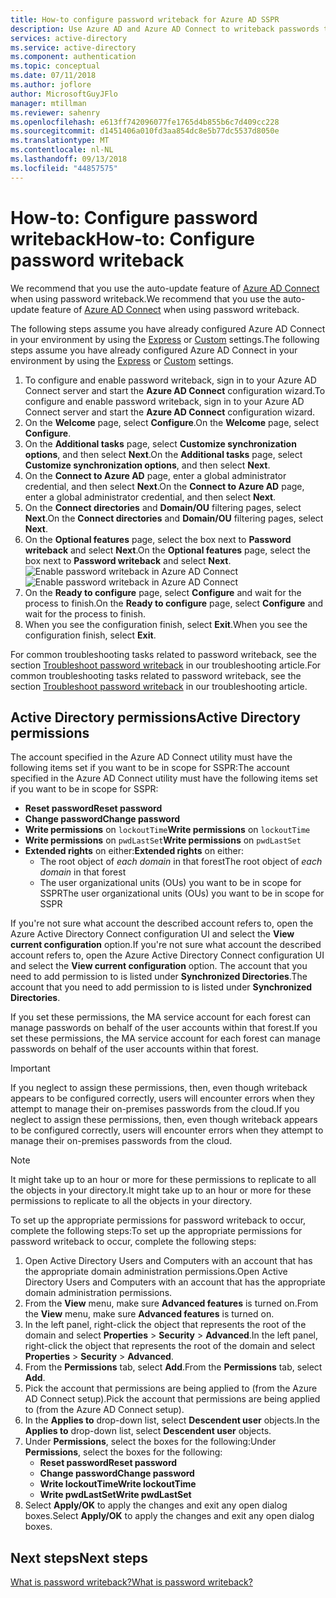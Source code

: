 ```yaml
---
title: How-to configure password writeback for Azure AD SSPR
description: Use Azure AD and Azure AD Connect to writeback passwords to an on-premises directory
services: active-directory
ms.service: active-directory
ms.component: authentication
ms.topic: conceptual
ms.date: 07/11/2018
ms.author: joflore
author: MicrosoftGuyJFlo
manager: mtillman
ms.reviewer: sahenry
ms.openlocfilehash: e613ff742096077fe1765d4b855b6c7d409cc228
ms.sourcegitcommit: d1451406a010fd3aa854dc8e5b77dc5537d8050e
ms.translationtype: MT
ms.contentlocale: nl-NL
ms.lasthandoff: 09/13/2018
ms.locfileid: "44857575"
---
```

# <a name="how-to-configure-password-writeback"></a><span data-ttu-id="9d5c4-103">How-to: Configure password writeback</span><span class="sxs-lookup"><span data-stu-id="9d5c4-103">How-to: Configure password writeback</span></span>

<span data-ttu-id="9d5c4-104">We recommend that you use the auto-update feature of [Azure AD Connect](./../connect/active-directory-aadconnect-get-started-express.md) when using password writeback.</span><span class="sxs-lookup"><span data-stu-id="9d5c4-104">We recommend that you use the auto-update feature of [Azure AD Connect](./../connect/active-directory-aadconnect-get-started-express.md) when using password writeback.</span></span>

<span data-ttu-id="9d5c4-105">The following steps assume you have already configured Azure AD Connect in your environment by using the [Express](./../connect/active-directory-aadconnect-get-started-express.md) or [Custom](./../connect/active-directory-aadconnect-get-started-custom.md) settings.</span><span class="sxs-lookup"><span data-stu-id="9d5c4-105">The following steps assume you have already configured Azure AD Connect in your environment by using the [Express](./../connect/active-directory-aadconnect-get-started-express.md) or [Custom](./../connect/active-directory-aadconnect-get-started-custom.md) settings.</span></span>

1. <span data-ttu-id="9d5c4-106">To configure and enable password writeback, sign in to your Azure AD Connect server and start the **Azure AD Connect** configuration wizard.</span><span class="sxs-lookup"><span data-stu-id="9d5c4-106">To configure and enable password writeback, sign in to your Azure AD Connect server and start the **Azure AD Connect** configuration wizard.</span></span>
2. <span data-ttu-id="9d5c4-107">On the **Welcome** page, select **Configure**.</span><span class="sxs-lookup"><span data-stu-id="9d5c4-107">On the **Welcome** page, select **Configure**.</span></span>
3. <span data-ttu-id="9d5c4-108">On the **Additional tasks** page, select **Customize synchronization options**, and then select **Next**.</span><span class="sxs-lookup"><span data-stu-id="9d5c4-108">On the **Additional tasks** page, select **Customize synchronization options**, and then select **Next**.</span></span>
4. <span data-ttu-id="9d5c4-109">On the **Connect to Azure AD** page, enter a global administrator credential, and then select **Next**.</span><span class="sxs-lookup"><span data-stu-id="9d5c4-109">On the **Connect to Azure AD** page, enter a global administrator credential, and then select **Next**.</span></span>
5. <span data-ttu-id="9d5c4-110">On the **Connect directories** and **Domain/OU** filtering pages, select **Next**.</span><span class="sxs-lookup"><span data-stu-id="9d5c4-110">On the **Connect directories** and **Domain/OU** filtering pages, select **Next**.</span></span>
6. <span data-ttu-id="9d5c4-111">On the **Optional features** page, select the box next to **Password writeback** and select **Next**.</span><span class="sxs-lookup"><span data-stu-id="9d5c4-111">On the **Optional features** page, select the box next to **Password writeback** and select **Next**.</span></span>
   <span data-ttu-id="9d5c4-112">![Enable password writeback in Azure AD Connect][Writeback]</span><span class="sxs-lookup"><span data-stu-id="9d5c4-112">![Enable password writeback in Azure AD Connect][Writeback]</span></span>
7. <span data-ttu-id="9d5c4-113">On the **Ready to configure** page, select **Configure** and wait for the process to finish.</span><span class="sxs-lookup"><span data-stu-id="9d5c4-113">On the **Ready to configure** page, select **Configure** and wait for the process to finish.</span></span>
8. <span data-ttu-id="9d5c4-114">When you see the configuration finish, select **Exit**.</span><span class="sxs-lookup"><span data-stu-id="9d5c4-114">When you see the configuration finish, select **Exit**.</span></span>

<span data-ttu-id="9d5c4-115">For common troubleshooting tasks related to password writeback, see the section [Troubleshoot password writeback](active-directory-passwords-troubleshoot.md#troubleshoot-password-writeback) in our troubleshooting article.</span><span class="sxs-lookup"><span data-stu-id="9d5c4-115">For common troubleshooting tasks related to password writeback, see the section [Troubleshoot password writeback](active-directory-passwords-troubleshoot.md#troubleshoot-password-writeback) in our troubleshooting article.</span></span>

## <a name="active-directory-permissions"></a><span data-ttu-id="9d5c4-116">Active Directory permissions</span><span class="sxs-lookup"><span data-stu-id="9d5c4-116">Active Directory permissions</span></span>

<span data-ttu-id="9d5c4-117">The account specified in the Azure AD Connect utility must have the following items set if you want to be in scope for SSPR:</span><span class="sxs-lookup"><span data-stu-id="9d5c4-117">The account specified in the Azure AD Connect utility must have the following items set if you want to be in scope for SSPR:</span></span>

* <span data-ttu-id="9d5c4-118">**Reset password**</span><span class="sxs-lookup"><span data-stu-id="9d5c4-118">**Reset password**</span></span> 
* <span data-ttu-id="9d5c4-119">**Change password**</span><span class="sxs-lookup"><span data-stu-id="9d5c4-119">**Change password**</span></span> 
* <span data-ttu-id="9d5c4-120">**Write permissions** on `lockoutTime`</span><span class="sxs-lookup"><span data-stu-id="9d5c4-120">**Write permissions** on `lockoutTime`</span></span>
* <span data-ttu-id="9d5c4-121">**Write permissions** on `pwdLastSet`</span><span class="sxs-lookup"><span data-stu-id="9d5c4-121">**Write permissions** on `pwdLastSet`</span></span>
* <span data-ttu-id="9d5c4-122">**Extended rights** on either:</span><span class="sxs-lookup"><span data-stu-id="9d5c4-122">**Extended rights** on either:</span></span>
   * <span data-ttu-id="9d5c4-123">The root object of *each domain* in that forest</span><span class="sxs-lookup"><span data-stu-id="9d5c4-123">The root object of *each domain* in that forest</span></span>
   * <span data-ttu-id="9d5c4-124">The user organizational units (OUs) you want to be in scope for SSPR</span><span class="sxs-lookup"><span data-stu-id="9d5c4-124">The user organizational units (OUs) you want to be in scope for SSPR</span></span>

<span data-ttu-id="9d5c4-125">If you're not sure what account the described account refers to, open the Azure Active Directory Connect configuration UI and select the **View current configuration** option.</span><span class="sxs-lookup"><span data-stu-id="9d5c4-125">If you're not sure what account the described account refers to, open the Azure Active Directory Connect configuration UI and select the **View current configuration** option.</span></span> <span data-ttu-id="9d5c4-126">The account that you need to add permission to is listed under **Synchronized Directories**.</span><span class="sxs-lookup"><span data-stu-id="9d5c4-126">The account that you need to add permission to is listed under **Synchronized Directories**.</span></span>

<span data-ttu-id="9d5c4-127">If you set these permissions, the MA service account for each forest can manage passwords on behalf of the user accounts within that forest.</span><span class="sxs-lookup"><span data-stu-id="9d5c4-127">If you set these permissions, the MA service account for each forest can manage passwords on behalf of the user accounts within that forest.</span></span> 

> [!IMPORTANT]
> <span data-ttu-id="9d5c4-128">If you neglect to assign these permissions, then, even though writeback appears to be configured correctly, users will encounter errors when they attempt to manage their on-premises passwords from the cloud.</span><span class="sxs-lookup"><span data-stu-id="9d5c4-128">If you neglect to assign these permissions, then, even though writeback appears to be configured correctly, users will encounter errors when they attempt to manage their on-premises passwords from the cloud.</span></span>
>

> [!NOTE]
> <span data-ttu-id="9d5c4-129">It might take up to an hour or more for these permissions to replicate to all the objects in your directory.</span><span class="sxs-lookup"><span data-stu-id="9d5c4-129">It might take up to an hour or more for these permissions to replicate to all the objects in your directory.</span></span>
>

<span data-ttu-id="9d5c4-130">To set up the appropriate permissions for password writeback to occur, complete the following steps:</span><span class="sxs-lookup"><span data-stu-id="9d5c4-130">To set up the appropriate permissions for password writeback to occur, complete the following steps:</span></span>

1. <span data-ttu-id="9d5c4-131">Open Active Directory Users and Computers with an account that has the appropriate domain administration permissions.</span><span class="sxs-lookup"><span data-stu-id="9d5c4-131">Open Active Directory Users and Computers with an account that has the appropriate domain administration permissions.</span></span>
2. <span data-ttu-id="9d5c4-132">From the **View** menu, make sure **Advanced features** is turned on.</span><span class="sxs-lookup"><span data-stu-id="9d5c4-132">From the **View** menu, make sure **Advanced features** is turned on.</span></span>
3. <span data-ttu-id="9d5c4-133">In the left panel, right-click the object that represents the root of the domain and select **Properties** > **Security** > **Advanced**.</span><span class="sxs-lookup"><span data-stu-id="9d5c4-133">In the left panel, right-click the object that represents the root of the domain and select **Properties** > **Security** > **Advanced**.</span></span>
4. <span data-ttu-id="9d5c4-134">From the **Permissions** tab, select **Add**.</span><span class="sxs-lookup"><span data-stu-id="9d5c4-134">From the **Permissions** tab, select **Add**.</span></span>
5. <span data-ttu-id="9d5c4-135">Pick the account that permissions are being applied to (from the Azure AD Connect setup).</span><span class="sxs-lookup"><span data-stu-id="9d5c4-135">Pick the account that permissions are being applied to (from the Azure AD Connect setup).</span></span>
6. <span data-ttu-id="9d5c4-136">In the **Applies to** drop-down list, select **Descendent user** objects.</span><span class="sxs-lookup"><span data-stu-id="9d5c4-136">In the **Applies to** drop-down list, select **Descendent user** objects.</span></span>
7. <span data-ttu-id="9d5c4-137">Under **Permissions**, select the boxes for the following:</span><span class="sxs-lookup"><span data-stu-id="9d5c4-137">Under **Permissions**, select the boxes for the following:</span></span>
    * <span data-ttu-id="9d5c4-138">**Reset password**</span><span class="sxs-lookup"><span data-stu-id="9d5c4-138">**Reset password**</span></span>
    * <span data-ttu-id="9d5c4-139">**Change password**</span><span class="sxs-lookup"><span data-stu-id="9d5c4-139">**Change password**</span></span>
    * <span data-ttu-id="9d5c4-140">**Write lockoutTime**</span><span class="sxs-lookup"><span data-stu-id="9d5c4-140">**Write lockoutTime**</span></span>
    * <span data-ttu-id="9d5c4-141">**Write pwdLastSet**</span><span class="sxs-lookup"><span data-stu-id="9d5c4-141">**Write pwdLastSet**</span></span>
8. <span data-ttu-id="9d5c4-142">Select **Apply/OK** to apply the changes and exit any open dialog boxes.</span><span class="sxs-lookup"><span data-stu-id="9d5c4-142">Select **Apply/OK** to apply the changes and exit any open dialog boxes.</span></span>

## <a name="next-steps"></a><span data-ttu-id="9d5c4-143">Next steps</span><span class="sxs-lookup"><span data-stu-id="9d5c4-143">Next steps</span></span>

[<span data-ttu-id="9d5c4-144">What is password writeback?</span><span class="sxs-lookup"><span data-stu-id="9d5c4-144">What is password writeback?</span></span>](concept-sspr-writeback.md)

[Writeback]: ./media/howto-sspr-writeback/enablepasswordwriteback.png "Enable password writeback in Azure AD Connect"

